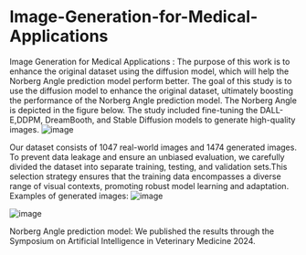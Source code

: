 # Image-Generation-for-Medical-Applications
Image Generation for Medical Applications :
The purpose of this work is to enhance the original dataset using the diffusion model, which will help the Norberg Angle prediction model perform better.
The goal of this study is to use the diffusion model to enhance the original dataset, ultimately boosting the performance of the Norberg Angle prediction model. The Norberg Angle is depicted in the figure below. The study included fine-tuning the DALL-E,DDPM, DreamBooth, and Stable Diffusion models to generate high-quality images.
![image](https://github.com/user-attachments/assets/a8e260e5-ca35-4777-b204-a1d23b309c65)

Our dataset consists of 1047 real-world images and 1474 generated images. To prevent data leakage and ensure an unbiased evaluation, we carefully divided the dataset into separate training, testing, and validation sets.This selection strategy ensures that the training data encompasses a diverse range of visual contexts, promoting robust model learning and adaptation.
Examples of generated images:
![image](https://github.com/user-attachments/assets/e7612ff0-d917-4f2a-a329-2bb3bc86a384)

![image](https://github.com/user-attachments/assets/79457b86-db7c-4b03-a393-4f3eac6799d7)

Norberg Angle prediction model:
We published the results through the Symposium on Artificial Intelligence in Veterinary Medicine 2024.
